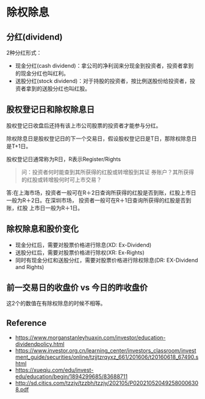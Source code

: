 # 除权除息

## 分红(dividend)

2种分红形式：

* 现金分红(cash dividend)：拿公司的净利润来分现金到投资者，投资者拿到的现金分红也叫红利。
* 送股分红(stock dividend)：对于持股的投资者，按比例送股份给投资者，投资者拿到的送股分红也叫红股。



## 股权登记日和除权除息日

股权登记日收盘后还持有该上市公司股票的投资者才能参与分红。

除权除息日是股权登记日的下一个交易日，假设股权登记日是T日，那除权除息日是T+1日。

股权登记日通常称为R日，R表示Register/Rights

>  问：投资者何时能查到其所获得的红股或转增股到其证 券账户？其所获得的红股或转增股何时可上市交易？

答:在上海市场，投资者一般可在R＋2日查询所获得的红股是否到账，红股上市日一般为R＋2日。在深圳市场， 投资者一般可在R＋1日查询所获得的红股是否到账，红股 上市日一般为R＋1日。



## 除权除息和股价变化

* 现金分红后，需要对股票价格进行除息(XD: Ex-Dividend)
* 送股分红后，需要对股票价格进行除权(XR: Ex-Rights)
* 同时有现金分红和送股分红，需要对股票价格进行除权除息(DR: EX-Dividend and Rights)



## 前一交易日的收盘价 vs 今日的昨收盘价

这2个的数值在有除权除息的时候不相等。



## Reference

* https://www.morganstanleyhuaxin.com/investor/education-dividendpolicy.html
* https://www.investor.org.cn/learning_center/investors_classroom/investment_guide/securities/online/tzjjtzrqyxz_661/201606/t20160618_67490.shtml
* https://xueqiu.com/edu/invest-edu/education/begin/1894299685/83688711
* http://sd.citics.com/tzzjy/tzzbh/tzzjy/202105/P020210520492580006308.pdf

